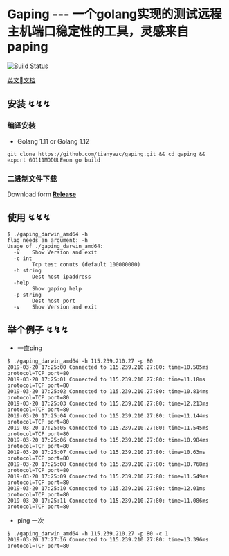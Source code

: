 # Gaping ---  一个golang实现的测试远程主机端口稳定性的工具，灵感来自paping

[![Build Status](https://travis-ci.org/tianyazc/gaping.svg?branch=master)](https://github.com/tianyazc/gaping)

[英文文档](https://github.com/tianyazc/gaping)

## 安装 ↯↯↯
### 编译安装
  - Golang 1.11 or Golang 1.12
```
git clone https://github.com/tianyazc/gaping.git && cd gaping && export GO111MODULE=on go build
```

### 二进制文件下载
Download form [**Release**](https://github.com/tianyazc/gaping/releases/tag/0.1)

## 使用 ↯↯↯

```
$ ./gaping_darwin_amd64 -h
flag needs an argument: -h
Usage of ./gaping_darwin_amd64:
  -V	Show Version and exit
  -c int
    	Tcp test conuts (default 100000000)
  -h string
    	Dest host ipaddress
  -help
    	Show gaping help
  -p string
    	Dest host port
  -v	Show Version and exit
```

## 举个例子 ↯↯↯

- 一直ping

```
$ ./gaping_darwin_amd64 -h 115.239.210.27 -p 80
2019-03-20 17:25:00 Connected to 115.239.210.27:80: time=10.505ms protocol=TCP port=80
2019-03-20 17:25:01 Connected to 115.239.210.27:80: time=11.18ms protocol=TCP port=80
2019-03-20 17:25:02 Connected to 115.239.210.27:80: time=10.814ms protocol=TCP port=80
2019-03-20 17:25:03 Connected to 115.239.210.27:80: time=12.213ms protocol=TCP port=80
2019-03-20 17:25:04 Connected to 115.239.210.27:80: time=11.144ms protocol=TCP port=80
2019-03-20 17:25:05 Connected to 115.239.210.27:80: time=11.545ms protocol=TCP port=80
2019-03-20 17:25:06 Connected to 115.239.210.27:80: time=10.984ms protocol=TCP port=80
2019-03-20 17:25:07 Connected to 115.239.210.27:80: time=10.63ms protocol=TCP port=80
2019-03-20 17:25:08 Connected to 115.239.210.27:80: time=10.768ms protocol=TCP port=80
2019-03-20 17:25:09 Connected to 115.239.210.27:80: time=11.549ms protocol=TCP port=80
2019-03-20 17:25:10 Connected to 115.239.210.27:80: time=12.01ms protocol=TCP port=80
2019-03-20 17:25:11 Connected to 115.239.210.27:80: time=11.086ms protocol=TCP port=80
```
- ping 一次
```
$ ./gaping_darwin_amd64 -h 115.239.210.27 -p 80 -c 1
2019-03-20 17:27:16 Connected to 115.239.210.27:80: time=13.396ms protocol=TCP port=80
```
